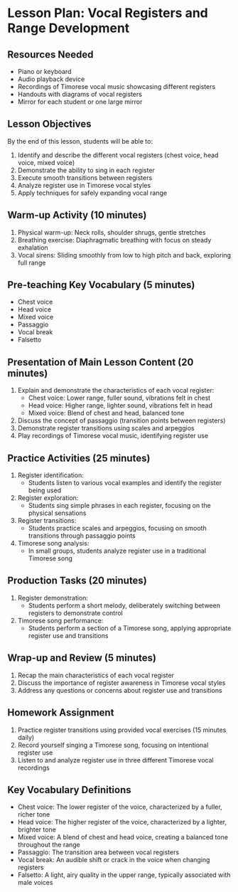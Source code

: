 # Lesson Plan: Vocal Registers and Range Development

## Resources Needed
- Piano or keyboard
- Audio playback device
- Recordings of Timorese vocal music showcasing different registers
- Handouts with diagrams of vocal registers
- Mirror for each student or one large mirror

## Lesson Objectives
By the end of this lesson, students will be able to:
1. Identify and describe the different vocal registers (chest voice, head voice, mixed voice)
2. Demonstrate the ability to sing in each register
3. Execute smooth transitions between registers
4. Analyze register use in Timorese vocal styles
5. Apply techniques for safely expanding vocal range

## Warm-up Activity (10 minutes)
1. Physical warm-up: Neck rolls, shoulder shrugs, gentle stretches
2. Breathing exercise: Diaphragmatic breathing with focus on steady exhalation
3. Vocal sirens: Sliding smoothly from low to high pitch and back, exploring full range

## Pre-teaching Key Vocabulary (5 minutes)
- Chest voice
- Head voice
- Mixed voice
- Passaggio
- Vocal break
- Falsetto

## Presentation of Main Lesson Content (20 minutes)
1. Explain and demonstrate the characteristics of each vocal register:
   - Chest voice: Lower range, fuller sound, vibrations felt in chest
   - Head voice: Higher range, lighter sound, vibrations felt in head
   - Mixed voice: Blend of chest and head, balanced tone
2. Discuss the concept of passaggio (transition points between registers)
3. Demonstrate register transitions using scales and arpeggios
4. Play recordings of Timorese vocal music, identifying register use

## Practice Activities (25 minutes)
1. Register identification:
   - Students listen to various vocal examples and identify the register being used
2. Register exploration:
   - Students sing simple phrases in each register, focusing on the physical sensations
3. Register transitions:
   - Students practice scales and arpeggios, focusing on smooth transitions through passaggio points
4. Timorese song analysis:
   - In small groups, students analyze register use in a traditional Timorese song

## Production Tasks (20 minutes)
1. Register demonstration:
   - Students perform a short melody, deliberately switching between registers to demonstrate control
2. Timorese song performance:
   - Students perform a section of a Timorese song, applying appropriate register use and transitions

## Wrap-up and Review (5 minutes)
1. Recap the main characteristics of each vocal register
2. Discuss the importance of register awareness in Timorese vocal styles
3. Address any questions or concerns about register use and transitions

## Homework Assignment
1. Practice register transitions using provided vocal exercises (15 minutes daily)
2. Record yourself singing a Timorese song, focusing on intentional register use
3. Listen to and analyze register use in three different Timorese vocal recordings

## Key Vocabulary Definitions
- Chest voice: The lower register of the voice, characterized by a fuller, richer tone
- Head voice: The higher register of the voice, characterized by a lighter, brighter tone
- Mixed voice: A blend of chest and head voice, creating a balanced tone throughout the range
- Passaggio: The transition area between vocal registers
- Vocal break: An audible shift or crack in the voice when changing registers
- Falsetto: A light, airy quality in the upper range, typically associated with male voices